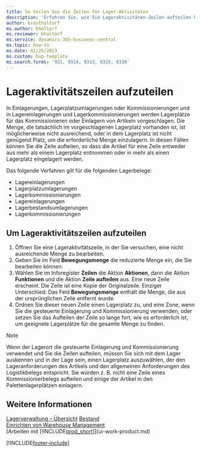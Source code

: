 ```yaml
---
title: So teilen Sie die Zeilen für Lager-Aktivitäten
description: 'Erfahren Sie, wie Sie Lageraktivitäten-Zeilen aufteilen können, wenn die verfügbare Kapazität auf einem vorgeschlagenen Lagerplatz nicht ausreicht.'
author: brentholtorf
ms.author: bholtorf
ms.reviewer: bholtorf
ms.service: dynamics-365-business-central
ms.topic: how-to
ms.date: 01/25/2023
ms.custom: bap-template
ms.search.forms: '931, 9314, 9313, 9315, 9330'
---
```

# <a name="split-warehouse-activity-lines"></a>Lageraktivitätszeilen aufzuteilen

In Einlagerungen, Lagerplatzumlagerungen oder Kommissionierungen und in Lagereinlagerungen und Lagerkommissionierungen werden Lagerplätze für das Kommissionieren oder Einlagern von Artikeln vorgeschlagen. Die Menge, die tatsächlich im vorgeschlagenen Lagerplatz vorhanden ist, ist möglicherweise nicht ausreichend, oder in dem Lagerplatz ist nicht genügend Platz, um die erforderliche Menge einzulagern. In diesen Fällen können Sie die Zeile aufteilen, so dass die Artikel für eine Zeile entweder aus mehr als einem Lagerplatz entnommen oder in mehr als einen Lagerplatz eingelagert werden.  

Das folgende Verfahren gilt für die folgenden Lagerbelege:

* Lagereinlagerungen
* Lagerplatzumlagerungen
* Lagerkommissionierungen
* Lagereinlagerungen
* Lagerbestandsumlagerungen
* Lagerkommissionierungen  

## <a name="to-split-warehouse-activity-lines"></a>Um Lageraktivitätszeilen aufzuteilen

1. Öffnen Sie eine Lageraktivitätszeile, in der Sie versuchen, eine nicht ausreichende Menge zu bearbeiten.  
2. Geben Sie im Feld **Bewegungsmenge** die reduzierte Menge ein, die Sie bearbeiten können.  
3. Wählen Sie im Inforegister **Zeilen** die Aktion **Aktionen**, dann die Aktion **Funktionen** und die Aktion **Zeile aufteilen** aus. Eine neue Zeile erscheint. Die Zeile ist eine Kopie der Originalzeile. Einziger Unterschied: Das Feld **Bewegungsmenge** enthält die Menge, die aus der ursprünglichen Zeile entfernt wurde.  
4. Ordnen Sie dieser neuen Zeile einen Lagerplatz zu, und eine Zone, wenn Sie die gesteuerte Einlagerung und Kommissionierung verwenden, oder setzen Sie das Aufteilen der Zeile so lange fort, wie es erforderlich ist, um geeignete Lagerplätze für die gesamte Menge zu finden.  

> [!NOTE]  
> Wenn der Lagerort die gesteuerte Einlagerung und Kommissionierung verwendet und Sie die Zeilen aufteilen, müssen Sie sich mit dem Lager auskennen und in der Lage sein, einen Lagerplatz auszuwählen, der den Lageranforderungen des Artikels und den allgemeinen Anforderungen des Logistikbelegs entspricht. Sie würden z. B. nicht eine Zeile eines Kommissionierbelegs aufteilen und einige der Artikel in den Palettenlagerplätzen einlagern.  

## <a name="see-also"></a>Weitere Informationen

[Lagerverwaltung – Übersicht](design-details-warehouse-management.md)
[Bestand](inventory-manage-inventory.md)  
[Einrichten von Warehouse Management](warehouse-setup-warehouse.md)  
[Arbeiten mit [!INCLUDE[prod_short](includes/prod_short.md)]](ui-work-product.md)


[!INCLUDE[footer-include](includes/footer-banner.md)]
